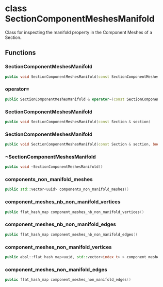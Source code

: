 # class SectionComponentMeshesManifold

Class for inspecting the manifold property in the Component Meshes of a Section.

## Functions

### SectionComponentMeshesManifold

```cpp
public void SectionComponentMeshesManifold(const SectionComponentMeshesManifold & )
```

### operator=

```cpp
public SectionComponentMeshesManifold & operator=(const SectionComponentMeshesManifold & )
```

### SectionComponentMeshesManifold

```cpp
public void SectionComponentMeshesManifold(const Section & section)
```

### SectionComponentMeshesManifold

```cpp
public void SectionComponentMeshesManifold(const Section & section, bool verbose)
```

### ~SectionComponentMeshesManifold

```cpp
public void ~SectionComponentMeshesManifold()
```

### components_non_manifold_meshes

```cpp
public std::vector<uuid> components_non_manifold_meshes()
```

### component_meshes_nb_non_manifold_vertices

```cpp
public flat_hash_map component_meshes_nb_non_manifold_vertices()
```

### component_meshes_nb_non_manifold_edges

```cpp
public flat_hash_map component_meshes_nb_non_manifold_edges()
```

### component_meshes_non_manifold_vertices

```cpp
public absl::flat_hash_map<uuid, std::vector<index_t> > component_meshes_non_manifold_vertices()
```

### component_meshes_non_manifold_edges

```cpp
public flat_hash_map component_meshes_non_manifold_edges()
```
